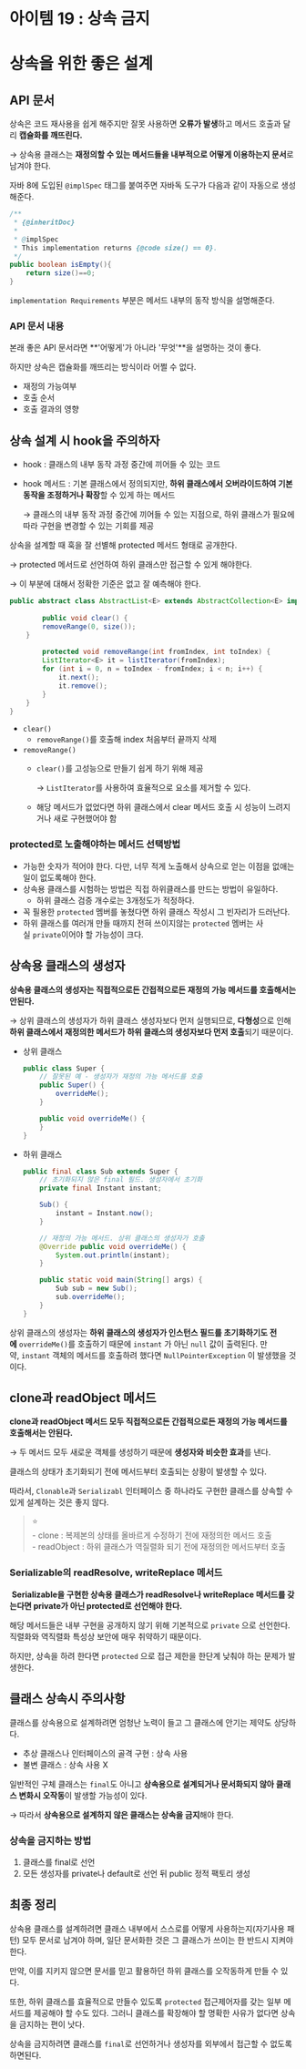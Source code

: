 # 아이템 19 : 상속 금지

# 상속을 위한 좋은 설계

## API 문서

상속은 코드 재사용을 쉽게 해주지만 잘못 사용하면 **오류가 발생**하고 메서드 호출과 달리 **캡슐화를 깨뜨린다.**

→ 상속용 클래스는 **재정의할 수 있는 메서드들을 내부적으로 어떻게 이용하는지 문서**로 남겨야 한다.

자바 8에 도입된 `@implSpec` 태그를 붙여주면 자바독 도구가 다음과 같이 자동으로 생성해준다.

```java
/**
 * {@inheritDoc}
 *
 * @implSpec
 * This implementation returns {@code size() == 0}.
 */
public boolean isEmpty(){
    return size()==0;
}
```

`implementation Requirements` 부분은 메서드 내부의 동작 방식을 설명해준다.

### API 문서 내용

본래 좋은 API 문서라면 **'어떻게'가 아니라 '무엇'**을 설명하는 것이 좋다.

하지만 상속은 캡슐화를 깨뜨리는 방식이라 어쩔 수 없다.

- 재정의 가능여부
- 호출 순서
- 호출 결과의 영향

## 상속 설계 시 hook을 주의하자

- hook : 클래스의 내부 동작 과정 중간에 끼어들 수 있는 코드
- hook 메서드 : 기본 클래스에서 정의되지만, **하위 클래스에서 오버라이드하여 기본 동작을 조정하거나 확장**할 수 있게 하는 메서드
    
    → 클래스의 내부 동작 과정 중간에 끼어들 수 있는 지점으로, 하위 클래스가 필요에 따라 구현을 변경할 수 있는 기회를 제공
    

상속을 설계할 때 훅을 잘 선별해 protected 메서드 형태로 공개한다.

→ protected 메서드로 선언하여 하위 클래스만 접근할 수 있게 해야한다.

→ 이 부분에 대해서 정확한 기준은 없고 잘 예측해야 한다.

```java
public abstract class AbstractList<E> extends AbstractCollection<E> implements List<E> {
		
		public void clear() {
        removeRange(0, size());
    }
		
		protected void removeRange(int fromIndex, int toIndex) {
        ListIterator<E> it = listIterator(fromIndex);
        for (int i = 0, n = toIndex - fromIndex; i < n; i++) {
            it.next();
            it.remove();
        }
    }
}
```

- `clear()`
    - `removeRange()`를 호출해 index 처음부터 끝까지 삭제
- `removeRange()`
    - `clear()`를 고성능으로 만들기 쉽게 하기 위해 제공
        
        → `ListIterator`를 사용하여 효율적으로 요소를 제거할 수 있다.
        
    - 해당 메서드가 없었다면 하위 클래스에서 clear 메서드 호출 시 성능이 느려지거나 새로 구현했어야 함

### protected로 노출해야하는 메서드 선택방법

- 가능한 숫자가 적어야 한다. 다만, 너무 적게 노출해서 상속으로 얻는 이점을 없애는일이 없도록해야 한다.
- 상속용 클래스를 시험하는 방법은 직접 하위클래스를 만드는 방법이 유일하다.
    - 하위 클래스 검증 개수로는 3개정도가 적정하다.
- 꼭 필용한 `protected` 멤버를 놓쳤다면 하위 클래스 작성시 그 빈자리가 드러난다.
- 하위 클래스를 여러개 만들 때까지 전혀 쓰이지않는 `protected` 멤버는 사실 `private`이어야 할 가능성이 크다.

## 상속용 클래스의 생성자

**상속용 클래스의 생성자는 직접적으로든 간접적으로든 재정의 가능 메서드를 호출해서는 안된다.**

→ 상위 클래스의 생성자가 하위 클래스 생성자보다 먼저 실행되므로, **다형성**으로 인해 **하위 클래스에서 재정의한 메서드가 하위 클래스의 생성자보다 먼저 호출**되기 때문이다.

- 상위 클래스
    
    ```java
    public class Super {
        // 잘못된 예 - 생성자가 재정의 가능 메서드를 호출
        public Super() {
            overrideMe();
        }
    
        public void overrideMe() {
        }
    }
    ```
    

- 하위 클래스
    
    ```java
    public final class Sub extends Super {
        // 초기화되지 않은 final 필드. 생성자에서 초기화
        private final Instant instant;
    
        Sub() {
            instant = Instant.now();
        }
    
        // 재정의 가능 메서드. 상위 클래스의 생성자가 호출
        @Override public void overrideMe() {
            System.out.println(instant);
        }
    
        public static void main(String[] args) {
            Sub sub = new Sub();
            sub.overrideMe();
        }
    }
    ```
    

상위 클래스의 생성자는 **하위 클래스의 생성자가 인스턴스 필드를 초기화하기도 전에** `overrideMe()`를 호출하기 때문에 `instant` 가 아닌 `null` 값이 출력된다. 만약, `instant` 객체의 메서드를 호출하려 했다면 `NullPointerException` 이 발생했을 것이다.

## clone과 readObject 메서드

**clone과 readObject 메서드 모두 직접적으로든 간접적으로든 재정의 가능 메서드를 호출해서는 안된다.**

→ 두 메서드 모두 새로운 객체를 생성하기 때문에 **생성자와 비슷한 효과**를 낸다. 

클래스의 상태가 초기화되기 전에 메서드부터 호출되는 상황이 발생할 수 있다.

따라서, `Clonable`과 `Serializabl` 인터페이스 중 하나라도 구현한 클래스를 상속할 수 있게 설계하는 것은 좋지 않다.

> ⭐<br> - clone : 복제본의 상태를 올바르게 수정하기 전에 재정의한 메서드 호출 <br> - readObject : 하위 클래스가 역질렬화 되기 전에 재정의한 메서드부터 호출


### **Serializable의 readResolve, writeReplace 메서드**

 **Serializable을 구현한 상속용 클래스가 readResolve나 writeReplace 메서드를 갖는다면 private가 아닌 protected로 선언해야 한다.**

해당 메서드들은 내부 구현을 공개하지 않기 위해 기본적으로 `private` 으로 선언한다. 직렬화와 역직렬화 특성상 보안에 매우 취약하기 때문이다. 

하지만, 상속을 하려 한다면 `protected` 으로 접근 제한을 한단계 낮춰야 하는 문제가 발생한다.

## 클래스 상속시 주의사항

클래스를 상속용으로 설계하려면 엄청난 노력이 들고 그 클래스에 안기는 제약도 상당하다.

- 추상 클래스나 인터페이스의 골격 구현 : 상속 사용
- 불변 클래스 : 상속 사용 X

일반적인 구체 클래스는 `final`도 아니고 **상속용으로 설계되거나 문서화되지 않아 클래스 변화시 오작동**이 발생할 가능성이 있다.

→ 따라서 **상속용으로 설계하지 않은 클래스는 상속을 금지**해야 한다.

### 상속을 금지하는 방법

1. 클래스를 final로 선언
2. 모든 생성자를 private나 default로 선언 뒤 public 정적 팩토리 생성

## 최종 정리

상속용 클래스를 설계하려면 클래스 내부에서 스스로를 어떻게 사용하는지(자기사용 패턴) 모두 문서로 남겨야 하며, 일단 문서화한 것은 그 클래스가 쓰이는 한 반드시 지켜야 한다.

만약, 이를 지키지 않으면 문서를 믿고 활용하던 하위 클래스를 오작동하게 만들 수 있다.

또한, 하위 클래스를 효율적으로 만들수 있도록 `protected` 접근제어자를 갖는 일부 메서드를 제공해야 할 수도 있다. 그러니 클래스를 확장해야 할 명확한 사유가 없다면 상속을 금지하는 편이 낫다.

상속을 금지하려면 클래스를 `final`로 선언하거나 생성자를 외부에서 접근할 수 없도록 하면된다.